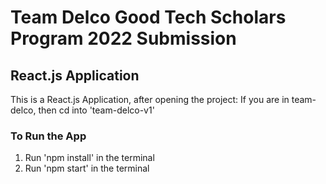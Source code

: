# Team Delco Good Tech Scholars Program 2022 Submission

## React.js Application
This is a React.js Application, after opening the project: If you are in team-delco, then cd into 'team-delco-v1'
### To Run the App
1) Run 'npm install' in the terminal
2) Run 'npm start' in the terminal

